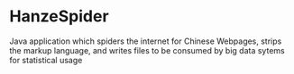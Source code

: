 # HanzeSpider
Java application which spiders the internet for Chinese Webpages, strips the markup language, and writes files to be consumed by big data sytems for statistical usage
